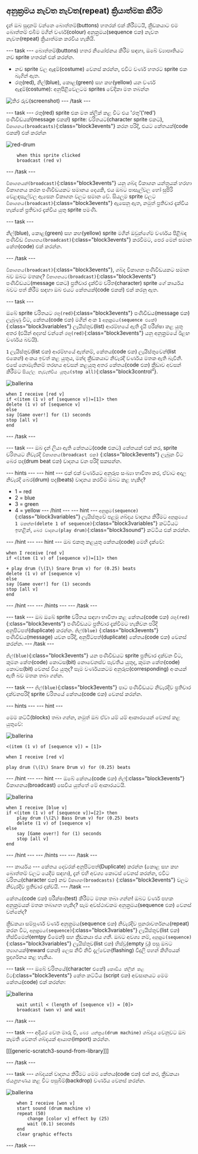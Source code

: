 ## අනුක්‍රමය නැවත නැවත(repeat) ක්‍රියාත්මක කිරීම

දැන් ඔබ සූදානම් වන්නෙ බොත්තම්(buttons) හතරක් එක් කිරීමටයි, ක්‍රීඩකයාට එම බොත්තම් එබීම මගින් වර්ණ(colour) අනුක්‍රමය(sequence එක) නැවත නැවත(repeat) ක්‍රියාත්මක කරවිය හැකියි.

\--- task \--- බොත්තම්(buttons) හතර නියෝජනය කිරීම සඳහා, ඔබේ ව්‍යාපෘතියට නව sprite හතරක් එක් කරන්න.

+ නව sprite වල ඇඳුම්(costume) වෙනස් කරන්න, එවිට වර්ණ හතරට sprite එක බැගින් ඇත.
+ රතු(red), නිල්(blue), කොළ(green) සහ කහ(yellow) යන වර්ණ ඇඳුම්(costume): අනුපිළිවෙලටම sprites වේදිකා මත තබන්න

![තිර රුව(screenshot)](images/colour-drums.png) \--- /task \---

\--- task \--- රතු(red) sprite එක මත ක්ලික් කළ විට එය 'රතු'('red') පණිවිඩයක්(message එකක්) sprite: චරිතයට(character sprite එකට), `විකාශනය(broadcasts)`{:class="block3events"} කරන පරිදි, එයට කේතයක්(code එකක්) එක් කරන්න

![red-drum](images/red_drum.png)

```blocks3
    when this sprite clicked
    broadcast (red v)
```

\--- /task \---

`විකාශනයක්(broadcast)`{:class="block3events"} යනු ශබ්ද විකාශන යන්ත්‍රයක් හරහා විකාශනය කරන පණිවිඩයකට සමානය දෙයකි, එය ඔබට පාසැල්වල හෝ සුපිරි වෙළඳසැල්වල ඇසෙන විකාශන වලට සමාන වේ. සියලුම sprite වලට `විකාශනය(broadcast)`{:class="block3events"} ඇසෙනු ඇත, නමුත් ප්‍රතිචාර දැක්විය හැක්කේ ප්‍රතිචාර දැක්විය යුතු sprite පමණි.

\--- task \---

නිල්(blue), කොළ(green) සහ කහ(yellow) sprite මගින් ඔවුන්ගේම වර්ණය පිළිබඳ පණිවිඩ `විකාශනය(broadcast)`{:class="block3events"} කරවීමට, පෙර මෙන් සමාන කේත(code) එක් කරන්න.

\--- /task \---

`විකාශනය(broadcast)`{:class="block3events"}, ශබ්ද විකාශන පණිවිඩයකට සමාන බව ඔබට මතකද? `විකාශනයට(broadcast)`{:class="block3events"} පණිවිඩයට(message එකට) ප්‍රතිචාර දැක්වීම චරිත(character) sprite ගේ කාර්යය බවට පත් කිරීම සඳහා ඔබ එයට කේතයක්(code එකක්) එක් කරනු ඇත.

\--- task \---

ඔබේ sprite චරිතයට `රතු(red)`{:class="block3events"} පණිවිඩය(message එක) ලැබුණු විට, කේතය(code එක) මගින් අංක `1` `අනුක්‍රමය(sequence එකේ)`{:class="block3variables"} ලැයිස්තුව(list) ආරම්භයේ ඇති දැයි පරීක්ෂා කළ යුතු අතර (එයින් අදහස් වන්නේ `රතු(red)`{:class="block3events"} යනු අනුක්‍රමයේ ඊළඟ වර්ණය බවයි).

`1` ලැයිස්තුව(list එක) ආරම්භයේ ඇත්නම්, කේතය(code එක) ලැයිස්තුවෙන්(list එකෙන්) අංකය ඉවත් කළ යුතුය, මන්ද ක්‍රීඩකයාට නිවැරදි වර්ණය මතක ඇති බැවිනි. එසේ නොමැතිනම් තරඟය අවසන් කළයුතු අතර කේතය(code එක) ක්‍රීඩාව අවසන් කිරීමට `සියල්ල නැවැත්විය යුතුය(stop all)`{:class="block3control"}.

![ballerina](images/ballerina.png)

```blocks3
when I receive [red v]
if <(item (1 v) of [sequence v])=[1]> then
delete (1 v) of [sequence v]
else
say [Game over!] for (1) seconds
stop [all v] 
end
```

\--- /task \---

\--- task \--- ඔබ දැන් ලියා ඇති කේතයට(code එකට) කේතයක් එක් කර, sprite චරිතයට නිවැරදි `විකාශනය(broadcast එක)` {:class="block3events"} ලැබුන විට බෙර පද(drum beat එක) වාදනය වන පරිදි සකසන්න.

\--- hints \--- \--- hint \--- එක් එක් වර්ණයට අනුරූප සංඛ්‍යා භාවිතා කර, ඒවාට අදාල නිවැරදි බෙර(drum) පද(beats) වාදනය කරවීම ඔබට කළ හැකිද?

+ 1 = red
+ 2 = blue
+ 3 = green
+ 4 = yellow \--- /hint \--- \--- hint \--- `අනුක්‍රම(sequence)`{:class="block3variables"} ලැයිස්තුවේ පළමු ශබ්දය වාදනය කිරීමට `අනුක්‍රමයේ 1 මකන්න(delete 1 of sequence)`{:class="block3variables"} කට්ටියට ඉහළින්, `බෙර වාදනය(play drum)`{:class="block3sound"} කට්ටිය එක් කරන්න. 

\--- /hint \--- \--- hint \--- ඔබ එකතු කළයුතු කේතය(code) මෙහි දැක්වේ:

```blocks3
when I receive [red v]
if <(item (1 v) of [sequence v])=[1]> then

+ play drum (\(1\) Snare Drum v) for (0.25) beats
delete (1 v) of [sequence v]
else
say [Game over!] for (1) seconds
stop [all v]
end

```

\--- /hint \--- \--- /hints \--- \--- /task \---

\--- task \--- ඔබ ඔබේ sprite චරිතය සඳහා භාවිතා කළ කේතය(code එක) `රතු(red)`{:class="block3events"} පණිවිඩයට ප්‍රතිචාර දැක්වීමට හැකිවන පරිදි අනුපිටපත්(duplicate) කරන්න. `නිල්(blue)` {:class="block3events"} පණිවිඩය(message) යවන පරිදි, අනුපිටපත්(duplicate) කේතය(code එක) වෙනස් කරන්න. \--- /task \---

`නිල්(blue)`{:class="block3events"} යන පණිවිඩයට sprite ප්‍රතිචාර දක්වන විට, කුමන කේත(code) කොටස(bit) නොවෙනස්ව පැවතිය යුතුද, කුමන කේත(code) කොටස(bit) වෙනස් විය යුතුද? සෑම වර්ණයකටම අනුරූප(corresponding) අංකයක් ඇති බව මතක තබා ගන්න.

\--- task \--- `නිල්(blue)`{:class="block3events"} පාට පණිවිඩයට නිවැරදිව ප්‍රතිචාර දක්වනපරිදි sprite චරිතයේ කේතය(code එක) වෙනස් කරන්න. 

\--- hints \--- \--- hint \---

මෙම කට්ටි(blocks) තබා ගන්න, නමුත් ඔබ ඒවා යම් යම් ආකාරයෙන් වෙනස් කළ යුතුවේ:

![ballerina](images/ballerina.png)

```blocks3
<(item (1 v) of [sequence v]) = [1]>

when I receive [red v]

play drum (\(1\) Snare Drum v) for (0.25) beats
```

\--- /hint \--- \--- hint \--- ඔබේ කේතය(code එක) `නිල්`{:class="block3events"} විකාශනය(broadcast) සෙවිය යුත්තේ මේ ආකාරයටයි.

![ballerina](images/ballerina.png)

```blocks3
when I receive [blue v]
if <(item (1 v) of [sequence v])=[2]> then
    play drum (\(2\) Bass Drum v) for (0.25) beats
    delete (1 v) of [sequence v] 
else
    say [Game over!] for (1) seconds
    stop [all v] 
end
```

\--- /hint \--- \--- /hints \--- \--- /task \---

\--- කාර්යය \--- කේතය දෙවරක් අනුපිටපත්(Duplicate) කරන්න (කොළ සහ කහ බොත්තම් වලට යෙදීම සඳහා), දැන් එහි අවශ්‍ය කොටස් වෙනස් කරන්න, එවිට චරිතය(character එක) නව `විකාශන(broadcasts)` {:class="block3events"} වලට නිවැරදිව ප්‍රතිචාර දක්වයි. \--- /task \---

කේතය(code එක) පරීක්ෂා(test) කිරීමට මතක තබා ගන්න! ඔබට වර්ණ පහක අනුක්‍රමයක් මතක තබාගත හැකිද? සෑම අවස්ථාවකම අනුක්‍රමය(sequence එක) වෙනස් වන්නේද?

ක්‍රීඩකයා සම්පූර්ණ වර්ණ අනුක්‍රමය(sequence එක) නිවැරදිව පුනරාවර්තනය(repeat) කරන විට, `අනුක්‍රමය(sequence)`{:class="block3variables"} ලැයිස්තුව(list එක) හිස්වීමෙන්(emtpy වීමෙන්) සහ ක්‍රීඩකයා ජය ගනී. ඔබට අවශ්‍ය නම්, `අනුක්‍රම(sequence)`{:class="block3variables"} ලැයිස්තුව(list එක) හිස්වූ(empty වූ) පසු ඔබට ත්‍යාගයක්(reward එකක්) ලෙස නිවි නිවී දැල්වෙන(flashing) විදුලි පහන් කිහිපයක් ප්‍රදර්ශනය කළ හැකිය.

\--- task \--- ඔබේ චරිතයේ(character එකේ) `කොඩිය ක්ලික් කළ විට`{:class="block3events"} කේත කට්ටිය (script එක) අවසානයට මෙම කේතය(code) එක් කරන්න:

![ballerina](images/ballerina.png)

```blocks3
    wait until < (length of [sequence v]) = [0]>
    broadcast (won v) and wait
```

\--- /task \---

\--- task \--- අදියර වෙත මාරු වී, `බෙර යන්ත්‍රය(drum machine)` ශබ්දය වෙනුවට ඔබ කැමති වෙනත් ශබ්දයක් ආයාත(import) කරන්න.

[[[generic-scratch3-sound-from-library]]]

\--- /task \---

\--- task \--- ශබ්දයක් වාදනය කිරීමට මෙම කේතය(code එක) එක් කර, ක්‍රීඩකයා ජයග්‍රහණය කළ විට පසුබිම්(backdrop) වර්ණය වෙනස් කරන්න.

![ballerina](images/stage.png)

```blocks3
    when I receive [won v]
    start sound (drum machine v)
    repeat (50)
        change [color v] effect by (25)
        wait (0.1) seconds
    end
    clear graphic effects
```

\--- /task \---